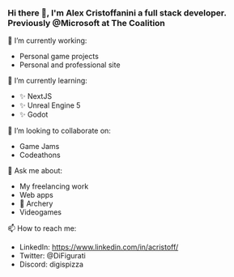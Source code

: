 ### Hi there 👋, I'm Alex Cristoffanini a full stack developer. Previously @Microsoft at The Coalition

🔭 I’m currently working:
- Personal game projects
- Personal and professional site

🌱 I’m currently learning:
- ✨ NextJS
- ✨ Unreal Engine 5
- ✨ Godot

👯 I’m looking to collaborate on:
- Game Jams
- Codeathons

💬 Ask me about:
- My freelancing work
- Web apps
- 🏹 Archery
- Videogames

📫 How to reach me:
- LinkedIn: https://www.linkedin.com/in/acristoff/
- Twitter: @DiFigurati
- Discord: digispizza
<!--
**ACristoff/ACristoff** is a ✨ _special_ ✨ repository because its `README.md` (this file) appears on your GitHub profile.

Here are some ideas to get you started:

- 🔭 I’m currently working on ...
- 🌱 I’m currently learning ...
- 👯 I’m looking to collaborate on ...
- 🤔 I’m looking for help with ...
- 💬 Ask me about ...
- 📫 How to reach me: ...
- 😄 Pronouns: ...
- ⚡ Fun fact: ...
-->
